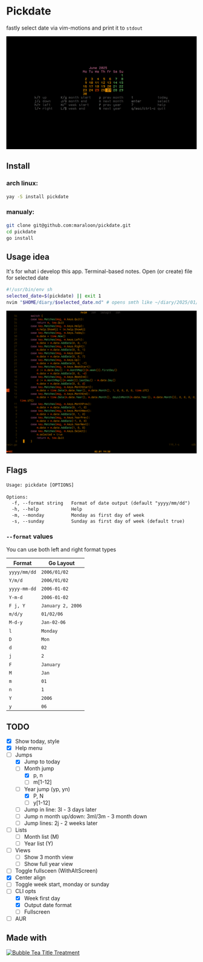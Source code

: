 # Pickdate

fastly select date via vim-motions and print it to `stdout`

![showcase](readme/preview.png) 

## Install

### arch linux:

``` bash
yay -S install pickdate 
```

### manualy:

```bash
git clone git@github.com:maraloon/pickdate.git
cd pickdate
go install
```

## Usage idea

It's for what i develop this app. Terminal-based notes. Open (or create) file for selected date

```bash
#!/usr/bin/env sh
selected_date=$(pickdate) || exit 1
nvim "$HOME/diary/$selected_date.md" # opens smth like ~/diary/2025/01/15.md
```

![usage](readme/usage.gif) 

## Flags

```
Usage: pickdate [OPTIONS]

Options:
  -f, --format string   Format of date output (default "yyyy/mm/dd")
  -h, --help            Help
  -m, --monday          Monday as first day of week
  -s, --sunday          Sunday as first day of week (default true)
```

### `--format` values

You can use both left and right format types


|   Format     | Go Layout         |
|--------------|-------------------|
| `yyyy/mm/dd` | `2006/01/02`      |
| `Y/m/d`      | `2006/01/02`      |
| `yyyy-mm-dd` | `2006-01-02`      |
| `Y-m-d`      | `2006-01-02`      |
| `F j, Y`     | `January 2, 2006` |
| `m/d/y`      | `01/02/06`        |
| `M-d-y`      | `Jan-02-06`       |
| `l`          | `Monday`          |
| `D`          | `Mon`             |
| `d`          | `02`              |
| `j`          | `2`               |
| `F`          | `January`         |
| `M`          | `Jan`             |
| `m`          | `01`              |
| `n`          | `1`               |
| `Y`          | `2006`            |
| `y`          | `06`              |


## TODO

- [x] Show today, style
- [x] Help menu
- [ ] Jumps
    - [x] Jump to today
    - [ ] Month jump
        - [x] p, n
        - [ ] m[1-12]<cr>
    - [ ] Year jump (yp, yn)
        - [x] P, N
        - [ ] y[1-12]<cr>
    - [ ] Jump in line: 3l - 3 days later
    - [ ] Jump n month up/down: 3ml/3m<down> - 3 month down 
    - [ ] Jump lines: 2j - 2 weeks later
- [ ] Lists
    - [ ] Month list (M)
    - [ ] Year list (Y)
- [ ] Views
    - [ ] Show 3 month view
    - [ ] Show full year view
- [ ] Toggle fullsceen (WithAltScreen)
- [x] Center align
- [ ] Toggle week start, monday or sunday
- [ ] CLI opts
    - [x] Week first day
    - [x] Output date format 
    - [ ] Fullscreen
- [ ] AUR

## Made with

<p><a href="https://stuff.charm.sh/bubbletea/bubbletea-4k.png"><img src="https://github.com/charmbracelet/bubbletea/assets/25087/108d4fdb-d554-4910-abed-2a5f5586a60e" width="313" alt="Bubble Tea Title Treatment"></a></p>

